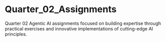 # Quarter_02_Assignments
Quarter 02 Agentic AI assignments focused on building expertise through practical exercises and innovative implementations of cutting-edge AI principles.
